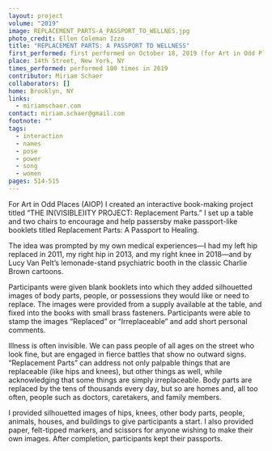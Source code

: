 ```yaml
---
layout: project
volume: "2019"
image: REPLACEMENT_PARTS-A_PASSPORT_TO_WELLNES.jpg
photo_credit: Ellen Coleman Izzo
title: "REPLACEMENT PARTS: A PASSPORT TO WELLNESS"
first_performed: first performed on October 18, 2019 (for Art in Odd Places:Invisibile)
place: 14th Street, New York, NY
times_performed: performed 100 times in 2019
contributor: Miriam Schaer
collaborators: []
home: Brooklyn, NY
links:
  - miriamschaer.com
contact: miriam.schaer@gmail.com
footnote: ""
tags:
  - interaction
  - names
  - pose
  - power
  - song
  - women
pages: 514-515
---
```


For Art in Odd Places (AIOP) I created an interactive book-making project titled “THE IN(VISIBLE)ITY PROJECT: Replacement Parts.” I set up a table and two chairs to encourage and help passersby make passport-like booklets titled Replacement Parts: A Passport to Healing.

The idea was prompted by my own medical experiences—I had my left hip replaced in 2011, my right hip in 2013, and my right knee in 2018—and by Lucy Van Pelt’s lemonade-stand psychiatric booth in the classic Charlie Brown cartoons.

Participants were given blank booklets into which they added silhouetted images of body parts, people, or possessions they would like or need to replace. The images were provided from a supply available at the table, and fixed into the books with small brass fasteners. Participants were able to stamp the images “Replaced” or “Irreplaceable” and add short personal comments.

Illness is often invisible. We can pass people of all ages on the street who look fine, but are engaged in fierce battles that show no outward signs. “Replacement Parts” can address not only palpable things that are replaceable (like hips and knees), but other things as well, while acknowledging that some things are simply irreplaceable. Body parts are replaced by the tens of thousands every day, but so are homes and, all too often, people such as doctors, caretakers, and family members.

I provided silhouetted images of hips, knees, other body parts, people, animals, houses, and buildings to give participants a start. I also provided paper, felt-tipped markers, and scissors for anyone wishing to make their own images. After completion, participants kept their passports.
